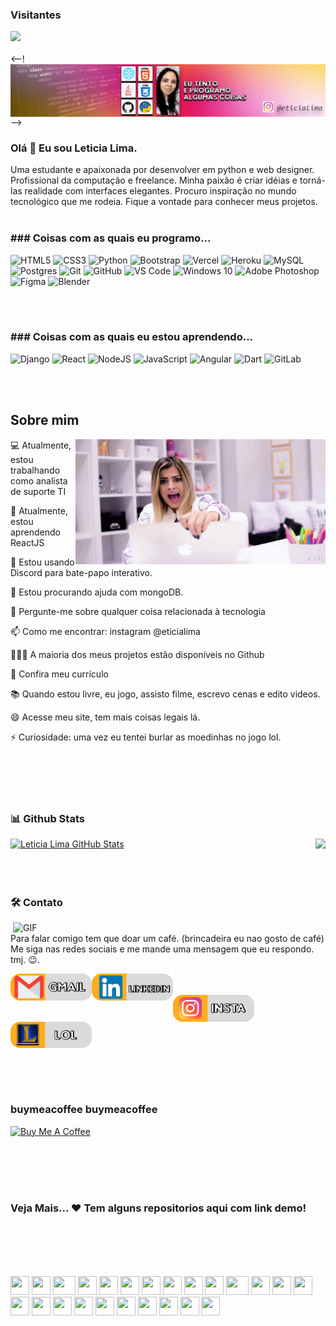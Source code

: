 ### Visitantes 
![](https://visitor-badge.glitch.me/badge?page_id=eticialima)
<br>  
<--! <a href="https://www.youtube.com/channel/UC8l8MDmyR8R5_j69txePZgg"><img align="center" src="https://github.com/eticialima/eticialima/blob/main/bg.jpg"/></a> -->
 
### Olá 👋 Eu sou Leticia Lima.  
Uma estudante e apaixonada por desenvolver em python e web designer. Profissional da computação e freelance. Minha paixão é criar idéias e torná-las realidade com interfaces elegantes. Procuro inspiração no mundo tecnológico que me rodeia. Fique a vontade para conhecer meus projetos.
<br><br> 
<h3>### Coisas com as quais eu programo...</h3> 
<p> 
  <img alt="HTML5" src="https://img.shields.io/badge/html5%20-%23E34F26.svg?&style=for-the-badge&logo=html5&logoColor=white"/>
  <img alt="CSS3" src="https://img.shields.io/badge/css3%20-%231572B6.svg?&style=for-the-badge&logo=css3&logoColor=white"/>
  <img alt="Python" src="https://img.shields.io/badge/python%20-%2314354C.svg?&style=for-the-badge&logo=python&logoColor=white"/>
  <img alt="Bootstrap" src="https://img.shields.io/badge/bootstrap%20-%23563D7C.svg?&style=for-the-badge&logo=bootstrap&logoColor=white"/>
  <img alt="Vercel" src="https://img.shields.io/badge/vercel%20-%23000000.svg?&style=for-the-badge&logo=vercel&logoColor=white"/>
  <img alt="Heroku" src="https://img.shields.io/badge/heroku%20-%23430098.svg?&style=for-the-badge&logo=heroku&logoColor=white"/> 
  <img alt="MySQL" src="https://img.shields.io/badge/mysql-%2300f.svg?&style=for-the-badge&logo=mysql&logoColor=white"/> 
  <img alt="Postgres" src ="https://img.shields.io/badge/postgres-%23316192.svg?&style=for-the-badge&logo=postgresql&logoColor=white"/> 
  <img alt="Git" src="https://img.shields.io/badge/git%20-%23F05033.svg?&style=for-the-badge&logo=git&logoColor=white"/>
  <img alt="GitHub" src="https://img.shields.io/badge/github%20-%23121011.svg?&style=for-the-badge&logo=github&logoColor=white"/> 
  <img alt="VS Code" src="http://img.shields.io/badge/-VS%20Code-007ACC?style=for-the-badge&logo=github&logoColor=white" />  
  <img alt="Windows 10" src="https://img.shields.io/badge/Windows-0078D6?style=for-the-badge&logo=windows&logoColor=white" />  
  <img alt="Adobe Photoshop" src="https://img.shields.io/badge/adobe%20photoshop%20-%2331A8FF.svg?&style=for-the-badge&logo=adobe%20photoshop&logoColor=white"/>
  <img alt="Figma" src="https://img.shields.io/badge/figma%20-%23F24E1E.svg?&style=for-the-badge&logo=figma&logoColor=white"/>
  <img alt="Blender" src="https://img.shields.io/badge/blender%20-%23F5792A.svg?&style=for-the-badge&logo=blender&logoColor=white"/>
  
  
</p><br><br> 

<h3>### Coisas com as quais eu estou aprendendo...</h3> 
<p>  
 <img alt="Django" src="https://img.shields.io/badge/django%20-%23092E20.svg?&style=for-the-badge&logo=django&logoColor=white"/> 
  <img alt="React" src="https://img.shields.io/badge/react%20-%2320232a.svg?&style=for-the-badge&logo=react&logoColor=%2361DAFB"/>  
  <img alt="NodeJS" src="https://img.shields.io/badge/node.js%20-%2343853D.svg?&style=for-the-badge&logo=node.js&logoColor=white"/> 
  <img alt="JavaScript" src="https://img.shields.io/badge/javascript%20-%23323330.svg?&style=for-the-badge&logo=javascript&logoColor=%23F7DF1E"/> 
  <img alt="Angular" src="https://img.shields.io/badge/angular%20-%23DD0031.svg?&style=for-the-badge&logo=angular&logoColor=white"/> 
  <img alt="Dart" src="https://img.shields.io/badge/dart-%230175C2.svg?&style=for-the-badge&logo=dart&logoColor=white"/>
  <img alt="GitLab" src="https://img.shields.io/badge/gitlab%20-%23181717.svg?&style=for-the-badge&logo=gitlab&logoColor=white"/> 
    
</p><br><br> 
<!--https://github.com/Ileriayo/markdown-badges -->
 
## Sobre mim
<a href="#"><img align="right" src="https://raw.githubusercontent.com/eticialima/eticialima/main/bg1.gif" width="400 " height="200" /></a>

<p>💻 Atualmente, estou trabalhando como analista de suporte TI</p>
<p>🌱 Atualmente, estou aprendendo ReactJS</p>
<p>👯 Estou usando Discord para bate-papo interativo.</p>
<p>🤔 Estou procurando ajuda com mongoDB. </p>
<p>💬 Pergunte-me sobre qualquer coisa relacionada à tecnologia</p>
<p>📫 Como me encontrar: instagram @eticialima</p> 
<p>👨🏻‍💻 A maioria dos meus projetos estão disponíveis no Github </p>  
<p>📝 Confira meu currículo</p> 
<p>📚 Quando estou livre, eu jogo, assisto filme, escrevo cenas e edito videos.</p> 
<p>😄 Acesse meu site, tem mais coisas legais lá.</p>
<p>⚡ Curiosidade: uma vez eu tentei burlar as moedinhas no jogo lol. </p>
<br><br> 
<br><br>

### 📊 Github Stats
 
<a href="https://github.com/eticialima/eticialima">
  <img height="110px" src="https://github-readme-stats.vercel.app/api/top-langs/?username=eticialima&hide=html&hide_title=true&hide_border=true&layout=compact&langs_count=7&exclude_repo=comp426,Redventures-Movie-Quotes&text_color=000&icon_color=fff&bg_color=0,52fa5a,4dfcff,c64dff&theme=graywhite" alt="Leticia Lima GitHub Stats" />
</a> 
<a href="https://github.com/eticialima/eticialima">
  <img height="110px" align="right" src="https://github-readme-stats.vercel.app/api?username=eticialima&hide_title=true&hide_border=true&show_icons=true&include_all_commits=true&count_private=true&line_height=21&text_color=000&icon_color=000&bg_color=0,ea6161,ffc64d,fffc4d,52fa5a&theme=graywhite" />
</a><br><br><br><br> 
  
 
 
### 🛠️ Contato
 
<img hight="400" width="500" alt="GIF" align="right" src="https://raw.githubusercontent.com/eticialima/eticialima/main/bg2.gif">

Para falar comigo tem que doar um café. (brincadeira eu nao gosto de café) 
Me siga nas redes sociais e me mande uma mensagem que eu respondo. tmj. 😉.

<a href="mailto:leticialimacgi@gmail.com">
 <img align="left" alt="Gmail" width="130" hight="100" src="https://github.com/eticialima/eticialima/blob/main/gmail.jpg" />
</a>  
<a href="https://www.linkedin.com/in/leticiarenata/">
  <img align="left" alt="Linkedin" width="130" hight="100" src="https://github.com/eticialima/eticialima/blob/main/linkedin.jpg" /> 
</a><br><br>  
<a href="https://www.instagram.com/eticialima">
  <img align="left" alt=" instagram" width="130" hight="100" src="https://github.com/eticialima/eticialima/blob/main/instagram.jpg" />
</a> 
<a href="https://lolprofile.net/pt/summoner/br/DamaDeCopas">
  <img align="left" alt="lol" width="130" hight="100" src="https://github.com/eticialima/eticialima/blob/main/league.jpg" />
</a><br><br> 




 
<br><br><br><br> 
<br><br><p>
###  buymeacoffee buymeacoffee
 
<a  href="https://www.buymeacoffee.com/leticialima" target="_blank"><img  src="https://cdn.buymeacoffee.com/buttons/default-red.png" alt="Buy Me A Coffee" height="40" width="170" ></a>
</p><br><br> 
<br><br>
 



 
### Veja Mais... ❤️ Tem alguns repositorios aqui com link demo! 
 



 
<br><br>
<br><br>

<div >
    <img src="https://cultofthepartyparrot.com/parrots/hd/githubparrot.gif" width="30" height="30"/>
    <img src="https://cultofthepartyparrot.com/flags/hd/indiaparrot.gif" width="30" height="30"/>
    <img src="https://cultofthepartyparrot.com/parrots/asyncparrot.gif" width="36" height="30"/>
    <img src="https://cultofthepartyparrot.com/parrots/exceptionallyfastparrot.gif" width="30" height="30"/>
    <img src="https://cultofthepartyparrot.com/parrots/hd/60fpsparrot.gif" width="30" height="30"/>
    <img src="https://cultofthepartyparrot.com/parrots/hd/jumpingparrot.gif" width="30" height="30"/>
    <img src="https://cultofthepartyparrot.com/parrots/hd/opensourceparrot.gif" width="30" height="30"/>
    <img src="https://cultofthepartyparrot.com/parrots/hd/dealwithitnowparrot.gif" width="30" height="30"/>
    <img src="https://cultofthepartyparrot.com/parrots/hd/hypnoparrotlight.gif" width="30" height="30"/>
    <img src="https://cultofthepartyparrot.com/parrots/databaseparrot.gif" width="30" height="30"/>
    <img src="https://cultofthepartyparrot.com/parrots/fixparrot.gif" width="36" height="30"/>
    <img src="https://cultofthepartyparrot.com/parrots/hd/laptop_parrot.gif" width="30" height="30"/>
    <img src="https://cultofthepartyparrot.com/parrots/hd/spinningparrot.gif" width="30" height="30"/>
    <img src="https://cultofthepartyparrot.com/parrots/hd/levitationparrot.gif" width="30" height="30"/>
    <img src="https://cultofthepartyparrot.com/parrots/hd/meldparrot.gif" width="30" height="30"/>
    <img src="https://cultofthepartyparrot.com/parrots/slomoparrot.gif" width="30" height="30"/>
    <img src="https://cultofthepartyparrot.com/parrots/hd/moonwalkingparrot.gif" width="30" height="30"/>
    <img src="https://cultofthepartyparrot.com/parrots/hd/stableparrot.gif" width="30" height="30"/>
    <img src="https://cultofthepartyparrot.com/parrots/hd/scienceparrot.gif" width="30" height="30"/>
    <img src="https://cultofthepartyparrot.com/parrots/hd/pirateparrot.gif" width="30" height="30"/>
    <img src="https://cultofthepartyparrot.com/parrots/hd/footballparrot.gif" width="30" height="30"/>
    <img src="https://cultofthepartyparrot.com/parrots/hd/illuminatiparrot.gif" width="30" height="30"/>
    <img src="https://cultofthepartyparrot.com/parrots/hd/hypnoparrotdark.gif" width="30" height="30"/>
    <img src="https://cultofthepartyparrot.com/parrots/hd/mustacheparrot.gif" width="30" height="30"/> 
</div>
 
 
